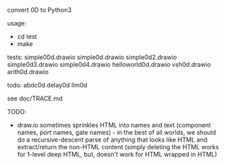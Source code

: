 convert 0D to Python3

usage: 
- cd test
- make

tests: simple00d.drawio simple0d.drawio simple0d2.drawio simple0d3.drawio simple0d4.drawio helloworld0d.drawio vsh0d.drawio arith0d.drawio

todo: abdc0d delay0d llm0d


see doc/TRACE.md

TODO:
- draw.io sometimes sprinkles HTML into names and text (component names, port names, gate names) - in the best of all worlds, we should do a recursive-descent parse of anything that looks like HTML and extract/return the non-HTML content (simply deleting the HTML works for 1-level deep HTML, but, doesn't work for HTML wrapped in HTML)

